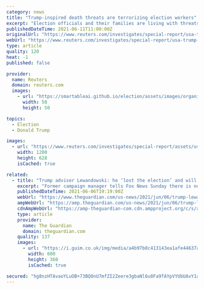 ```yaml
---
category: news
title: "Trump-inspired death threats are terrorizing election workers"
excerpt: "Election officials and their families are living with threats of hanging, firing squads, torture and bomb blasts, interviews and documents reveal. The campaign of fear, sparked by Trump's voter-fraud falsehoods,"
publishedDateTime: 2021-06-11T11:00:00Z
originalUrl: "https://www.reuters.com/investigates/special-report/usa-trump-georgia-threats/"
webUrl: "https://www.reuters.com/investigates/special-report/usa-trump-georgia-threats/"
type: article
quality: 120
heat: -1
published: false

provider:
  name: Reuters
  domain: reuters.com
  images:
    - url: "https://smartableai.github.io/election/assets/images/organizations/reuters.com-50x50.jpg"
      width: 50
      height: 50

topics:
  - Election
  - Donald Trump

images:
  - url: "https://www.reuters.com/investigates/special-report/assets/usa-trump-georgia-threats/mastheads/share-RTX8KABX.jpg?v=143901110621"
    width: 1200
    height: 628
    isCached: true

related:
  - title: "Trump adviser Lewandowski: he ‘lost the election’ and will not be reinstated"
    excerpt: "Former campaign manager tells Fox News Sunday there is no mechanism by which a loser can return to the White House"
    publishedDateTime: 2021-06-06T19:19:00Z
    webUrl: "https://www.theguardian.com/us-news/2021/jun/06/trump-lewandowski-election-reinstated-biden-north-carolina-fox-news"
    ampWebUrl: "https://amp.theguardian.com/us-news/2021/jun/06/trump-lewandowski-election-reinstated-biden-north-carolina-fox-news"
    cdnAmpWebUrl: "https://amp-theguardian-com.cdn.ampproject.org/c/s/amp.theguardian.com/us-news/2021/jun/06/trump-lewandowski-election-reinstated-biden-north-carolina-fox-news"
    type: article
    provider:
      name: The Guardian
      domain: theguardian.com
    quality: 137
    images:
      - url: "https://i.guim.co.uk/img/media/a4b97b8c413143ea1afe44637af39841f042e591/0_275_3500_2100/master/3500.jpg?width=300&quality=45&auto=format&fit=max&dpr=2&s=4f52b1748e208e20eb8ed24e73d36fff"
        width: 600
        height: 360
        isCached: true

secured: "hg8nzHTAvaoYLuOB+73BQOnU7mfZI2Zeere3gbaNl6u8Fa9fAYpVYUbUAvY1aB+wKQ4kzBHuhj2f8OC2R3BlCzQES+zPyapZCHUIlNStz9a9sPzFZxS/p5YpGjTDcEW/HKYZDhyBnOaZcx2XIIhjnCSk+iyRZG2sGlGuZ3GehV4azIIFIjvcTak2n1nYzWuteGD9fM0loJblHZUCCgmQDZ3WRBra9oh+N29ApptSrv+wpZzSvdbYNmJ1fKNNtV0bRUX8xIsSkmDIlr8I7sQkD1FLzxnKAAWWfQ+j8ZZsg1ULNUCl0UpQDyNYd7l/JikqP3FSBordgpB7FFjCMT6PUtK0rGjNAXsPGosinP2twEw=;SPoW5N18o3V+QNWkFBj0BA=="
---
```



